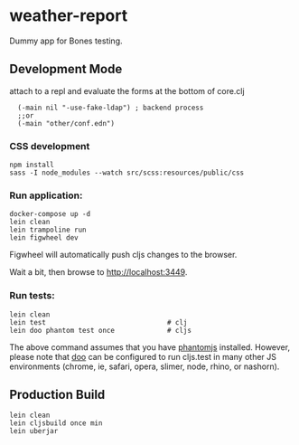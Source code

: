 # weather-report

Dummy app for Bones testing.

## Development Mode


attach to a repl and evaluate the forms at the bottom of core.clj

```
  (-main nil "-use-fake-ldap") ; backend process
  ;;or 
  (-main "other/conf.edn")

```

### CSS development

    npm install
    sass -I node_modules --watch src/scss:resources/public/css

### Run application:

```
docker-compose up -d
lein clean
lein trampoline run
lein figwheel dev
```

Figwheel will automatically push cljs changes to the browser.

Wait a bit, then browse to [http://localhost:3449](http://localhost:3449).

### Run tests:

```
lein clean
lein test                              # clj
lein doo phantom test once             # cljs
```

The above command assumes that you have [phantomjs](https://www.npmjs.com/package/phantomjs) installed. However, please note that [doo](https://github.com/bensu/doo) can be configured to run cljs.test in many other JS environments (chrome, ie, safari, opera, slimer, node, rhino, or nashorn).

## Production Build

```
lein clean
lein cljsbuild once min
lein uberjar
```
